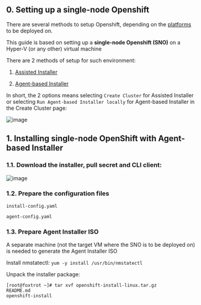## 0. Setting up a single-node Openshift

There are several methods to setup Openshift, depending on the [platforms](https://docs.openshift.com/container-platform/4.12/installing/index.html#supported-platforms-for-openshift-clusters_ocp-installation-overview) to be deployed on.

This guide is based on setting up a **single-node Openshift (SNO)** on a Hyper-V (or any other) virtual machine

There are 2 methods of setup for such environment:

1. [Assisted Installer](https://docs.openshift.com/container-platform/4.12/installing/installing_sno/install-sno-installing-sno.html#installing-single-node-openshift-using-the-assisted-installer)

2. [Agent-based Installer](https://docs.openshift.com/container-platform/4.12/installing/installing_sno/install-sno-installing-sno.html#installing-single-node-openshift-manually)

In short, the 2 options means selecting `Create Cluster` for Assisted Installer or selecting `Run Agent-based Installer locally` for Agent-based Installer in the Create Cluster page:

![image](https://github.com/joetanx/setup/assets/90442032/17a06356-0d48-4e31-809e-a5eed44c6c2b)

## 1. Installing single-node OpenShift with Agent-based Installer

### 1.1. Download the installer, pull secret and CLI client:

![image](https://github.com/joetanx/setup/assets/90442032/1abc902b-4028-4b0f-98bc-b665b62e7f1c)

### 1.2. Prepare the configuration files

`install-config.yaml`

`agent-config.yaml`

### 1.3. Prepare Agent Installer ISO

A separate machine (not the target VM where the SNO is to be deployed on) is needed to generate the Agent Installer ISO

Install nmstatectl: `yum -y install /usr/bin/nmstatectl`

Unpack the installer package:

```console
[root@foxtrot ~]# tar xvf openshift-install-linux.tar.gz
README.md
openshift-install
```
